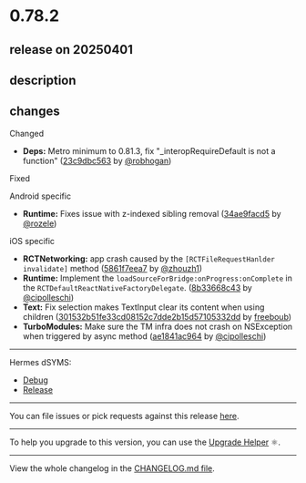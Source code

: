 # 0.78.2

## release on 20250401

## description

## changes

Changed

* <strong>Deps:</strong> Metro minimum to 0.81.3, fix "_interopRequireDefault is not a function" (<a href="https://github.com/facebook/react-native/commit/23c9dbc563637a6b8c22c1b9d86fa03b65bde520">23c9dbc563</a> by <a href="https://github.com/robhogan">@robhogan</a>)

Fixed

Android specific

* <strong>Runtime:</strong> Fixes issue with z-indexed sibling removal (<a href="https://github.com/facebook/react-native/commit/34ae9facd52b5da28b5ced22110532bbcdad2cec">34ae9facd5</a> by <a href="https://github.com/rozele">@rozele</a>)

iOS specific

* <strong>RCTNetworking:</strong> app crash caused by the <code>[RCTFileRequestHanlder invalidate]</code> method (<a href="https://github.com/facebook/react-native/commit/5861f7eea79767f14a06719937cbdabed39be9c9">5861f7eea7</a> by <a href="https://github.com/zhouzh1">@zhouzh1</a>)
* <strong>Runtime:</strong> Implement the <code>loadSourceForBridge:onProgress:onComplete</code> in the <code>RCTDefaultReactNativeFactoryDelegate</code>. (<a href="https://github.com/facebook/react-native/commit/8b33668c4338d31c27e6bd90b2a0e6fc0a077588">8b33668c43</a> by <a href="https://github.com/cipolleschi">@cipolleschi</a>)
* <strong>Text:</strong> Fix selection makes TextInput clear its content when using children (<a href="https://github.com/facebook/react-native/commit/301532b51fe33cd08152c7dde2b15d57105332dd">301532b51fe33cd08152c7dde2b15d57105332dd</a> by <a href="https://github.com/freeboub">freeboub</a>)
* <strong>TurboModules:</strong> Make sure the TM infra does not crash on NSException when triggered by async method (<a href="https://github.com/facebook/react-native/commit/ae1841ac9645c10d66aeef784579b94fa0169e03">ae1841ac964</a> by <a href="https://github.com/cipolleschi">@cipolleschi</a>)

*** ** * ** ***

Hermes dSYMS:

* <a href="https://repo1.maven.org/maven2/com/facebook/react/react-native-artifacts/0.78.2/react-native-artifacts-0.78.2-hermes-framework-dSYM-debug.tar.gz" rel="nofollow">Debug</a>
* <a href="https://repo1.maven.org/maven2/com/facebook/react/react-native-artifacts/0.78.2/react-native-artifacts-0.78.2-hermes-framework-dSYM-release.tar.gz" rel="nofollow">Release</a>

*** ** * ** ***

You can file issues or pick requests against this release <a href="https://github.com/reactwg/react-native-releases/issues/new/choose">here</a>.

*** ** * ** ***

To help you upgrade to this version, you can use the <a href="https://react-native-community.github.io/upgrade-helper/" rel="nofollow">Upgrade Helper</a> ⚛️.

*** ** * ** ***

View the whole changelog in the <a href="https://github.com/facebook/react-native/blob/main/CHANGELOG.md">CHANGELOG.md file</a>.

